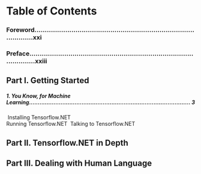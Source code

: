# Table of Contents

### Foreword...........................................................................................xxi

### Preface..............................................................................................xxiii

## Part I. Getting Started

##### 1. You Know, for Machine Learning............................................................................................ 3

​     Installing Tensorflow.NET                                                                                                                   
​     Running Tensorflow.NET
​     Talking to Tensorflow.NET                                                                                                                  

## Part II. Tensorflow.NET in Depth

## Part III. Dealing with Human Language

